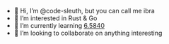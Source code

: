 - 👋 Hi, I’m @code-sleuth, but you can call me ibra
- 👀 I’m interested in Rust & Go 
- 🌱 I’m currently learning [6.5840](http://nil.csail.mit.edu/6.5840/2024/)
- 💞️ I’m looking to collaborate on anything interesting 

<!---
code-sleuth/code-sleuth is a ✨ special ✨ repository because its `README.md` (this file) appears on your GitHub profile.
You can click the Preview link to take a look at your changes.
--->
